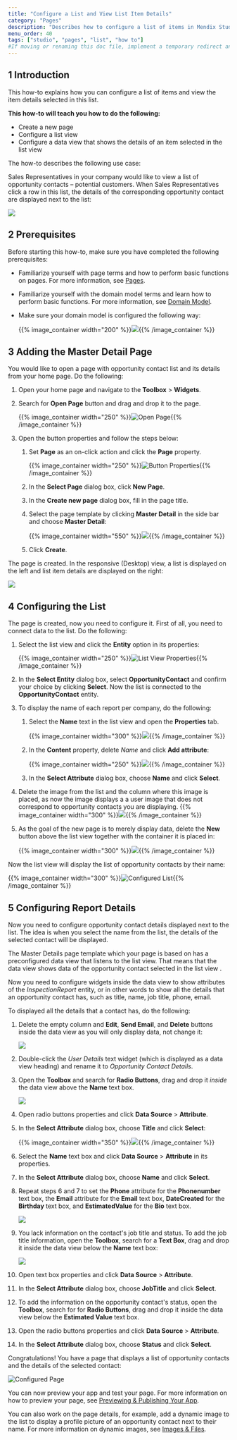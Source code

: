 ```yaml
---
title: "Configure a List and View List Item Details"
category: "Pages"
description: "Describes how to configure a list of items in Mendix Studio."
menu_order: 40
tags: ["studio", "pages", "list", "how to"]
#If moving or renaming this doc file, implement a temporary redirect and let the respective team know they should update the URL in the product. See Mapping to Products for more details.
---
```


## 1 Introduction 

This how-to explains how you can configure a list of items and view the item details selected in this list. 

**This how-to will teach you how to do the following:**

* Create a new page
* Configure a list view
* Configure a data view that shows the details of an item selected in the list view

The how-to describes the following use case: 

Sales Representatives in your company would like to view a list of opportunity contacts – potential customers. When Sales Representatives click a row in this list, the details of the corresponding opportunity contact are displayed next to the list:

![](attachments/pages-how-to-configure-list/configured-page.png)

## 2 Prerequisites

Before starting this how-to, make sure you have completed the following prerequisites:

* Familiarize yourself with page terms and how to perform basic functions on pages. For more information, see [Pages](/studio/page-editor). 

* Familiarize yourself with the domain model terms and learn how to perform basic functions. For more information, see [Domain Model](/studio/domain-models).

* Make sure your domain model is configured the following way:

    {{% image_container width="200" %}}![](attachments/pages-how-to-configure-list/domain-model.png){{% /image_container %}} 

## 3 Adding the Master Detail Page

You would like to open a page with opportunity contact list and its details from your home page. Do the following:

1. Open your home page and navigate to the **Toolbox** > **Widgets**.

2. Search for **Open Page** button and drag and drop it to the page.

	{{% image_container width="250" %}}![Open Page](attachments/pages-how-to-configure-list/open-page-button.png){{% /image_container %}}

3. Open the button properties and follow the steps below:

    1. Set **Page** as an on-click action and click the **Page** property.

    	{{% image_container width="250" %}}![Button Properties](attachments/pages-how-to-configure-list/button-properties.png){{% /image_container %}}

    2.  In the **Select Page** dialog box, click **New Page**.

    3.  In the **Create new page** dialog box, fill in the page title. 

    4. Select the page template by clicking **Master Detail** in the side bar and choose **Master Detail**:

    	{{% image_container width="550" %}}![](attachments/pages-how-to-configure-list/create-master-detail.png){{% /image_container %}}

    5. Click **Create**.


The page is created. In the responsive (Desktop) view, a list is displayed on the left and list item details are displayed on the right:

![](attachments/pages-how-to-configure-list/master-details.png) 

## 4 Configuring the List

The page is created, now you need to configure it. First of all, you need to connect data to the list. Do the following:

1. Select the list view and click the **Entity** option in its properties:

	{{% image_container width="250" %}}![List View Properties](attachments/pages-how-to-configure-list/list-view-entity.png){{% /image_container %}}

2. In the **Select Entity** dialog box, select **OpportunityContact** and confirm your choice by clicking **Select**. Now the list is connected to the **OpportunityContact** entity. 

3. To display the name of each report per company, do the following:

    1. Select the **Name** text in the list view and open the **Properties** tab.

    	{{% image_container width="300" %}}![](attachments/pages-how-to-configure-list/text.png){{% /image_container %}}

    2. In the **Content** property, delete *Name* and click **Add attribute**:

    	{{% image_container width="250" %}}![](attachments/pages-how-to-configure-list/text-content.png){{% /image_container %}}

    3. In the **Select Attribute** dialog box, choose **Name** and click **Select**. 

4. Delete the image from the list and the column where this image is placed, as now the image displays a a user image that does not correspond to opportunity contacts you are displaying.
    {{% image_container width="300" %}}![](attachments/pages-how-to-configure-list/list-with-no-image.png){{% /image_container %}}

5. As the goal of the new page is to merely display data, delete the **New** button above the list view together with the container it is placed in:

    {{% image_container width="300" %}}![](attachments/pages-how-to-configure-list/container.png){{% /image_container %}}

Now the list view will display the list of opportunity contacts by their name:

{{% image_container width="300" %}}![Configured List](attachments/pages-how-to-configure-list/list-configured.png){{% /image_container %}} 

## 5 Configuring Report Details

Now you need to configure opportunity contact details displayed next to the list. The idea is when you select the name from the list, the details of the selected contact will be displayed. 

The Master Details page template which your page is based on has a preconfigured data view that listens to the list view. That means that the data view shows data of the opportunity contact selected in the list view . 

Now you need to configure widgets inside the data view to show attributes of the *InspectionReport* entity, or in other words to show all the details that an opportunity contact has, such as title, name, job title, phone, email. 

To displayed all the details that a contact has, do the following:

1. Delete the empty column and **Edit**, **Send Email**, and **Delete** buttons inside the data view as you will only display data, not change it:

    ![](attachments/pages-how-to-configure-list/data-view-buttons.png)

2. Double-click the *User Details* text widget (which is displayed as a data view heading) and rename it to *Opportunity Contact Details*. 

3. Open the **Toolbox** and search for **Radio Buttons**, drag and drop it *inside* the data view above the **Name** text box.

    ![](attachments/pages-how-to-configure-list/radio-buttons.png)

4. Open radio buttons properties and click **Data Source** > **Attribute**.

5. In the **Select Attribute** dialog box, choose **Title** and click **Select**:

    {{% image_container width="350" %}}![](attachments/pages-how-to-configure-list/title.png){{% /image_container %}}

6. Select the **Name** text box and click **Data Source** > **Attribute** in its properties. 

7. In the **Select Attribute** dialog box, choose **Name** and click **Select**.

8. Repeat steps 6 and 7 to set the **Phone** attribute for the **Phonenumber** text box, the **Email** attribute for the **Email** text box, **DateCreated**  for the **Birthday** text box, and **EstimatedValue** for the **Bio** text box. 

    ![](attachments/pages-how-to-configure-list/attributes-replaced.png)

9. You lack information on the contact's job title and status. To add the job title information, open the **Toolbox**, search for a **Text Box**, drag and drop it inside the data view below the **Name** text box:

    ![](attachments/pages-how-to-configure-list/job-title-text-box.png)

10. Open text box properties and click **Data Source** > **Attribute**. 

11. In the **Select Attribute** dialog box, choose **JobTitle** and click **Select**.

12. To add the information on the opportunity contact's status, open the **Toolbox**, search for for **Radio Buttons**, drag and drop it inside the data view below the **Estimated Value** text box.

13. Open the radio buttons properties and click **Data Source** > **Attribute**.

14. In the **Select Attribute** dialog box, choose **Status** and click **Select**.

Congratulations! You have a page that displays a list of opportunity contacts and the details of the selected contact:

![Configured Page](attachments/pages-how-to-configure-list/configured-page.png)

You can now preview your app and test your page. For more information on how to preview your page, see [Previewing & Publishing Your App](/studio/publishing-app).

You can also work on the page details, for example, add a dynamic image to the list to display a profile picture of an opportunity contact next to their name. For more information on dynamic images, see [Images & Files](/studio/page-editor-widgets-images-and-files).